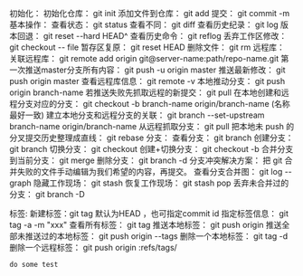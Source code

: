初始化：
	初始化仓库： git init
	添加文件到仓库： git add <file>
	提交： git commit -m <message>
基本操作：
	查看状态： git status
	查看不同： git diff <file>
	查看历史纪录： git log
	版本回退： git reset --hard HEAD^ 
	查看历史命令： git reflog
	丢弃工作区修改： git checkout -- file
	暂存区复原： git reset HEAD <file>
	删除文件： git rm
远程库：
	关联远程库： git remote add origin git@server-name:path/repo-name.git
	第一次推送master分支所有内容： git push -u origin master
	推送最新修改： git push origin master 
	查看远程库信息： git remote -v
	本地推动分支： git push origin branch-name
		若推送失败先抓取远程的新提交： git pull
	在本地创建和远程分支对应的分支： git checkout -b branch-name origin/branch-name (名称最好一致)
	建立本地分支和远程分支的关联： git branch --set-upstream branch-name origin/branch-name
	从远程抓取分支： git pull
	把本地未 push 的分叉提交历史整理成直线： git rebase
分支：
	查看分支： git branch
	创建分支： git branch <name>
	切换分支： git checkout <name>
	创建+切换分支： git checkout -b <name>
	合并分支到当前分支： git merge <name>
	删除分支： git branch -d <name>
	分支冲突解决方案： 把 git 合并失败的文件手动编辑为我们希望的内容，再提交。
	查看分支合并图： git log --graph
	隐藏工作现场： git stash
	恢复工作现场： git stash pop
	丢弃未合并过的分支： git branch -D <name>

标签:
	新建标签：git tag <tagname> 默认为HEAD ，也可指定commit id 
	指定标签信息： git tag -a <tagname> -m "xxx"
	查看所有标签： git tag
	推送本地标签： git push origin <tagname>
	推送全部未推送过的本地标签： git push origin --tags
	删除一个本地标签： git tag -d <tagname>
	删除一个远程标签： git push origin :refs/tags/<tagname>
	

	do some test
